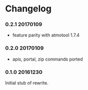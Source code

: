 # Changelog


### 0.2.1 20170109

* feature parity with atmotool 1.7.4

### 0.2.0 20170109

* apis, portal, zip commands ported


### 0.1.0 20161230

Initial stub of rewrite.
